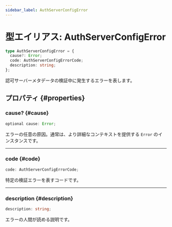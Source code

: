 ```yaml
---
sidebar_label: AuthServerConfigError
---
```


# 型エイリアス: AuthServerConfigError

```ts
type AuthServerConfigError = {
  cause?: Error;
  code: AuthServerConfigErrorCode;
  description: string;
};
```

認可サーバーメタデータの検証中に発生するエラーを表します。

## プロパティ {#properties}

### cause? {#cause}

```ts
optional cause: Error;
```

エラーの任意の原因。通常は、より詳細なコンテキストを提供する `Error` のインスタンスです。

***

### code {#code}

```ts
code: AuthServerConfigErrorCode;
```

特定の検証エラーを表すコードです。

***

### description {#description}

```ts
description: string;
```

エラーの人間が読める説明です。
